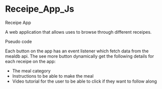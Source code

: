 # Receipe_App_Js

Receipe App 

A web application that allows uses to browse through different receipes.

Pseudo code 

Each button on the app has an event listener which fetch data from the mealdb api. The see more button dynamically get the following details for each receipe on the app:

- The meal category
- Instructions to be able to make the meal
- Video tutorial for the user to be able to click if they want to follow along

